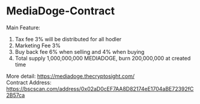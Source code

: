 # MediaDoge-Contract
Main Feature:

1. Tax fee 3% will be distributed for all hodler
2. Marketing Fee 3%
3. Buy back fee 6% when selling and 4% when buying
4. Total supply 1,000,000,000 MEDIADOGE, burn 200,000,000 at created time

More detail: https://mediadoge.thecryptosight.com/   
Contract Address: https://bscscan.com/address/0x02aD0cEF7AA8D82174eE1704aBE72392fC2B57ca
